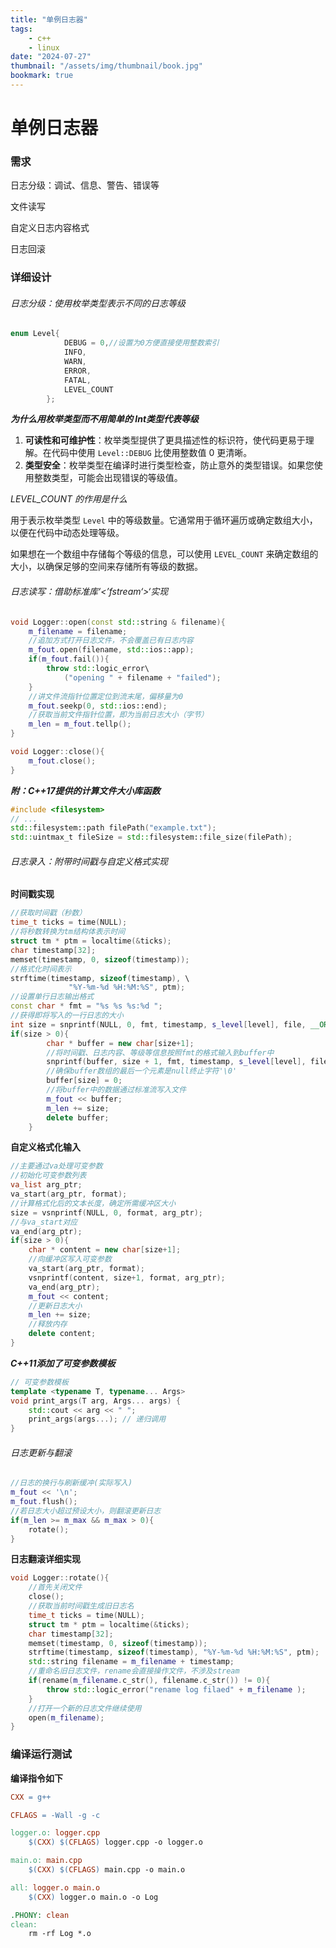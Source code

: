 ```yaml
---
title: "单例日志器"
tags:
    - c++
    - linux
date: "2024-07-27"
thumbnail: "/assets/img/thumbnail/book.jpg"
bookmark: true
---
```


# 单例日志器

### 需求

日志分级：调试、信息、警告、错误等

文件读写

自定义日志内容格式

日志回滚

### 详细设计

###### 日志分级：使用枚举类型表示不同的日志等级

```c++
enum Level{
            DEBUG = 0,//设置为0方便直接使用整数索引
            INFO,
            WARN,
            ERROR,
            FATAL,
            LEVEL_COUNT
        };
```

***为什么用枚举类型而不用简单的 Int类型代表等级***

1. **可读性和可维护性**：枚举类型提供了更具描述性的标识符，使代码更易于理解。在代码中使用 `Level::DEBUG` 比使用整数值 0 更清晰。
2. **类型安全**：枚举类型在编译时进行类型检查，防止意外的类型错误。如果您使用整数类型，可能会出现错误的等级值。

*LEVEL_COUNT 的作用是什么*

用于表示枚举类型 `Level` 中的等级数量。它通常用于循环遍历或确定数组大小，以便在代码中动态处理等级。

如果想在一个数组中存储每个等级的信息，可以使用 `LEVEL_COUNT` 来确定数组的大小，以确保足够的空间来存储所有等级的数据。

###### 日志读写：借助标准库‘<’fstream‘>‘实现

```c++
void Logger::open(const std::string & filename){
    m_filename = filename;
    //追加方式打开日志文件，不会覆盖已有日志内容
    m_fout.open(filename, std::ios::app);
    if(m_fout.fail()){
        throw std::logic_error\
            ("opening " + filename + "failed");
    }
    //讲文件流指针位置定位到流末尾，偏移量为0
    m_fout.seekp(0, std::ios::end);
    //获取当前文件指针位置，即为当前日志大小（字节）
    m_len = m_fout.tellp();
}

void Logger::close(){
    m_fout.close(); 
}
```

***附：C++17提供的计算文件大小库函数***

```c++
#include <filesystem>
// ...
std::filesystem::path filePath("example.txt");
std::uintmax_t fileSize = std::filesystem::file_size(filePath);
```



###### 日志录入：附带时间戳与自定义格式实现

**时间戳实现**

```c++
//获取时间戳（秒数）
time_t ticks = time(NULL);
//将秒数转换为tm结构体表示时间
struct tm * ptm = localtime(&ticks);
char timestamp[32];
memset(timestamp, 0, sizeof(timestamp));
//格式化时间表示	
strftime(timestamp, sizeof(timestamp), \
             "%Y-%m-%d %H:%M:%S", ptm);
//设置单行日志输出格式
const char * fmt = "%s %s %s:%d ";
//获得即将写入的一行日志的大小
int size = snprintf(NULL, 0, fmt, timestamp, s_level[level], file, __ORDER_LITTLE_ENDIAN__);
if(size > 0){
        char * buffer = new char[size+1];
		//将时间戳、日志内容、等级等信息按照fmt的格式输入到buffer中
        snprintf(buffer, size + 1, fmt, timestamp, s_level[level], file, line);
    	//确保buffer数组的最后一个元素是null终止字符'\0'
        buffer[size] = 0;
    	//将buffer中的数据通过标准流写入文件
        m_fout << buffer;
        m_len += size;
        delete buffer;
    }
```

**自定义格式化输入**

```c++
//主要通过va处理可变参数
//初始化可变参数列表
va_list arg_ptr;
va_start(arg_ptr, format);
//计算格式化后的文本长度，确定所需缓冲区大小
size = vsnprintf(NULL, 0, format, arg_ptr);
//与va_start对应
va_end(arg_ptr);
if(size > 0){
    char * content = new char[size+1];
    //向缓冲区写入可变参数
    va_start(arg_ptr, format);
    vsnprintf(content, size+1, format, arg_ptr);
    va_end(arg_ptr);
    m_fout << content;
    //更新日志大小
    m_len += size;
    //释放内存
    delete content;
}
```

***C++11添加了可变参数模板***

```c++
// 可变参数模板
template <typename T, typename... Args>
void print_args(T arg, Args... args) {
    std::cout << arg << " ";
    print_args(args...); // 递归调用
}
```



###### 日志更新与翻滚

```c++
//日志的换行与刷新缓冲(实际写入)
m_fout << '\n';
m_fout.flush();
//若日志大小超过预设大小，则翻滚更新日志
if(m_len >= m_max && m_max > 0){
    rotate();
}
```

**日志翻滚详细实现**

```c++
void Logger::rotate(){
    //首先关闭文件
    close();
 	//获取当前时间戳生成旧日志名
    time_t ticks = time(NULL);
    struct tm * ptm = localtime(&ticks);
    char timestamp[32];
    memset(timestamp, 0, sizeof(timestamp));
    strftime(timestamp, sizeof(timestamp), "%Y-%m-%d %H:%M:%S", ptm);
    std::string filename = m_filename + timestamp;
    //重命名旧日志文件，rename会直接操作文件，不涉及stream
    if(rename(m_filename.c_str(), filename.c_str()) != 0){
        throw std::logic_error("rename log filaed" + m_filename );
    }
    //打开一个新的日志文件继续使用
    open(m_filename);
}
```

### 编译运行测试

**编译指令如下**

```makefile
CXX = g++

CFLAGS = -Wall -g -c

logger.o: logger.cpp
	$(CXX) $(CFLAGS) logger.cpp -o logger.o

main.o: main.cpp
	$(CXX) $(CFLAGS) main.cpp -o main.o

all: logger.o main.o
	$(CXX) logger.o main.o -o Log

.PHONY: clean
clean:
	rm -rf Log *.o

```

